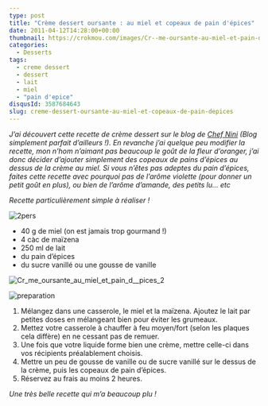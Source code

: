```yaml
---
type: post
title: "Crème dessert oursante : au miel et copeaux de pain d'épices"
date: 2011-04-12T14:28:00+00:00
thumbnail: https://crokmou.com/images/Cr--me-oursante-au-miel-et-pain-d--pices.jpg
categories: 
  - Desserts
tags: 
  - creme dessert
  - dessert
  - lait
  - miel
  - "pain d'epice"
disqusId: 3587684643
slug: creme-dessert-oursante-au-miel-et-copeaux-de-pain-depices
---
```


_J’ai découvert cette recette de crème dessert sur le blog de [Chef Nini](http://www.chefnini.com/categories/sucre/mousses-cremes/page/3/) (Blog simplement parfait d’ailleurs !). En revanche j’ai quelque peu modifier la recette, mon n’hom n’aimant pas beaucoup le goût de la fleur d’oranger, j’ai donc décider d’ajouter simplement des copeaux de pains d’épices au dessus de la crème au miel. Si vous n’êtes pas adeptes du pain d’épices, faites cette recette avec pourquoi pas de l’arôme violette (pour donner un petit goût en plus), ou bien de l’arôme d’amande, des petits lu… etc_

_Recette particulièrement simple à réaliser !_

![2pers](http://storage.canalblog.com/55/06/825568/62415759_p.jpeg)

*   40 g de miel (on est jamais trop gourmand !)
*   4 càc de maïzena
*   250 ml de lait
*   du pain d’épices
*   du sucre vanillé ou une gousse de vanille

![Cr_me_oursante_au_miel_et_pain_d__pices_2](http://storage.canalblog.com/01/96/825568/62406630_p.jpg)

![preparation](http://storage.canalblog.com/00/26/825568/62415778_p.jpeg)

1.  Mélangez dans une casserole, le miel et la maïzena. Ajoutez le lait par petites doses en mélangeant bien pour éviter les grumeaux.
2.  Mettez votre casserole à chauffer à feu moyen/fort (selon les plaques cela diffère) en ne cessant pas de remuer.
3.  Une fois que votre liquide forme bien une crème, mettre celle-ci dans vos récipients préalablement choisis.
4.  Mettre un peu de gousse de vanille ou de sucre vanillé sur le dessus de la crème, puis les copeaux de pain d’épices.
5.  Réservez au frais au moins 2 heures.

_Une très belle recette qui m’a beaucoup plu !_